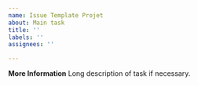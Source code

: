 ```yaml
---
name: Issue Template Projet
about: Main task
title: ''
labels: ''
assignees: ''

---
```


**More Information**
Long description of task if necessary.
